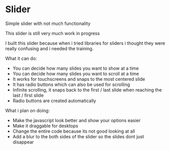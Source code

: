 # Slider
Simple slider with not much functionality

This slider is still very much work in progress

I built this slider because when i tried libraries for sliders i thought they were really confusing and i needed the training.

What it can do:
- You can decide how many slides you want to show at a time
- You can decide how many slides you want to scroll at a time
- It works for touchscreens and snaps to the most centered slide
- It has radio buttons which can also be used for scrolling
- Infinite scrolling, it snaps back to the first / last slide when reaching the last / first slide
- Radio buttons are created automatically 

What i plan on doing:
- Make the javascript look better and show your options easier
- Make it draggable for desktops
- Change the entire code because its not good looking at all
- Add a blur to the both sides of the slider so the slides dont just disappear
